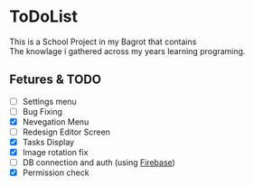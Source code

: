 # ToDoList

This is a School Project in my Bagrot that contains   
The knowlage i gathered across my years learning programing.

## Fetures & TODO
- [ ] Settings menu
- [ ] Bug Fixing
- [x] Nevegation Menu 
- [ ] Redesign Editor Screen
- [x] Tasks Display
- [x] Image rotation fix
- [ ] DB connection and auth (using [Firebase](https://firebase.google.com/))
- [x] Permission check
